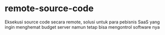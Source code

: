 # remote-source-code
Eksekusi source code secara remote, solusi untuk para pebisnis SaaS yang ingin menghemat budget server namun tetap bisa mengontrol software nya
